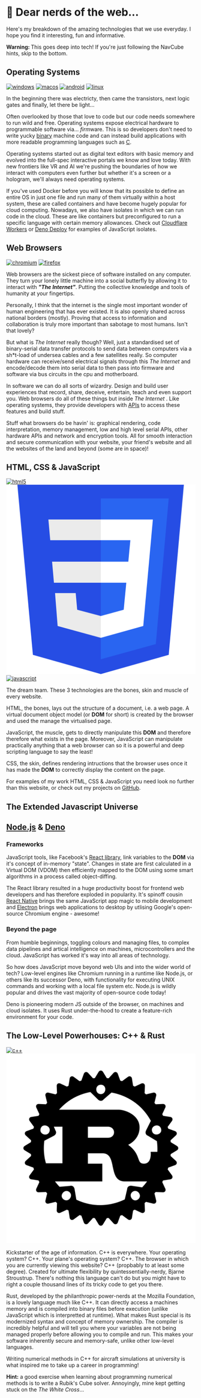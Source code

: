 # 🤖 Dear nerds of the web...
 

Here's my breakdown of the amazing technologies that we use everyday. I hope you find it interesting, fun and informative.

<strong>Warning: </strong>This goes deep into tech! If you're just following the NavCube hints, skip to the bottom.

## Operating Systems

<div class="row justify-center">
  <a target="_blank" href="https://windows.com"><img class="icon" src="/icons/windows.svg" alt="windows"></a>
  <a target="_blank" href="https://www.apple.com/macos/"><img class="icon" src="/icons/macos.svg" alt="macos"></a>
  <a target="_blank" href="https://android.com"><img class="icon" src="/icons/android.svg" alt="android"></a>
  <a target="_blank" href="https://www.opengroup.org/membership/forums/platform/unix"><img class="icon" src="/icons/linux.svg" alt="linux"></a>
</div>

In the beginning there was electricty, then came the transistors, next logic gates and finally, let there be light...

Often overlooked by those that love to code but our code needs somewhere to run wild and free. Operating systems expose electrical hardware to programmable software via... <i>firm</i>ware. This is so developers don't need to write yucky <a target="_blank" href="https://en.wikipedia.org/wiki/Binary_code">binary</a> machine code and can instead build applications with more readable programming languages such as <a target="_blank" href="https://en.wikipedia.org/wiki/C_(programming_language)">C</a>.

Operating systems started out as digital text editors with basic memory and evolved into the full-spec interactive portals we know and love today. With new frontiers like VR and AI we're pushing the boundaries of how we interact with computers even further but whether it's a screen or a hologram, we'll always need operating systems.

If you've used Docker before you will know that its possible to define an entire OS in just one file and run many of them virtually within a host system, these are called containers and have become hugely popular for cloud computing. Nowadays, we also have isolates in which we can run code in the cloud. These are like containers but preconfigured to run a specific language with certain memory allowances. Check out <a href="https://workers.cloudflare.com/">Cloudflare Workers</a> or <a href="https://deno.com/deploy">Deno Deploy</a> for examples of JavaScript isolates.

## Web Browsers

<div class="row justify-center">
  <a target="_blank" href="https://www.chromium.org"><img class="icon" src="/icons/chromium.svg" alt="chromium"></a>
  <a target="_blank" href="https://www.mozilla.org/firefox/"><img class="icon" src="/icons/firefox.svg" alt="firefox"></a>
</div>

Web browsers are the sickest piece of software installed on any computer. They turn your lonely little machine into a social butterfly by allowing it to interact with <strong><i>"The Internet"</i></strong>. Putting the collective knowledge and tools of humanity at your fingertips. 

Personally, I think that the internet is the single most important wonder of human engineering that has ever existed. It is also openly shared across national borders (mostly). Proving that access to information and collaboration is truly more important than sabotage to most humans. Isn't that lovely? 

But what is *The Internet* really though? Well, just a standardised set of binary-serial data transfer protocols to send data between computers via a sh\*t-load of undersea cables and a few satellites really. So computer hardware can receive/send electrical signals through this *The Internet* and encode/decode them into serial data to then pass into firmware and software via bus circuits in the cpu and motherboard.

In software we can do all sorts of wizardry. Design and build user experiences that record, share, deceive, entertain, teach and even support you. Web browsers do all of these things but inside *The Internet* . Like operating systems, they provide developers with <a href="https://developer.mozilla.org/en-US/docs/Web/API">APIs</a> to access these features and build stuff.

Stuff what browsers do be havin' is: graphical rendering, code interpretation, memory management, low and high level serial APIs, other hardware APIs and network and encryption tools. All for smooth interaction and secure communication with your website, your friend's website and all the websites of the land and beyond (some are in space)!

## HTML, CSS & JavaScript

<div class="row justify-center">
  <a target="_blank" href="https://developer.mozilla.org/docs/Web/HTML5"><img class="icon" src="/icons/html5.svg" alt="html5"></a>
  <a target="_blank" href="https://developer.mozilla.org/docs/Web/CSS"><img class="icon" src="/icons/css.svg" alt="css"></a>
  <a target="_blank" href="https://developer.mozilla.org/docs/Web/JavaScript"><img class="icon" src="/icons/javascript.svg" alt="javascript"></a>
</div>

The dream team. These 3 technologies are the bones, skin and muscle of every website.

HTML, the bones, lays out the structure of a document, i.e. a web page. A virtual document object model (or **DOM** for short) is created by the browser and used the manage the virtualised page.

JavaScript, the muscle, gets to directly manipulate this **DOM** and therefore therefore what exists in the page. Moreover, JavaScript can manipulate practically anything that a web browser can so it is a powerful and deep scripting language to say the least!

CSS, the skin, defines rendering intructions that the browser uses once it has made the **DOM** to correctly display the content on the page.

For examples of my work HTML, CSS & JavaScript you need look no further than this website, or check out my projects on <a target="_blank" href="https://github.com/sebringrose">GitHub</a>.

## The Extended Javascript Universe

<div class="row justify-center">
  <h2 class="royalblue"><a target="_blank" href="https://nodejs.org/en/">Node.js</a> & <a target="_blank" href="https://deno.land/">Deno</a></h2>
</div>

### Frameworks

JavaScript tools, like Facebook's <a target="_blank" href="https://reactjs.org/">React library</a>, link variables to the **DOM** via it's concept of in-memory "state". Changes in state are first calculated in a Virtual DOM (VDOM) then efficiently mapped to the DOM using some smart algorithms in a process called object-diffing.

The React library resulted in a huge productivity boost for frontend web developers and has therefore exploded in popularity. It's spinoff cousin <a target="_blank" href="https://reactnative.dev/">React Native</a> brings the same JavaScript app magic to mobile development and <a target="_blank" href="https://www.electronjs.org/">Electron</a> brings web applications to desktop by utlising Google's open-source Chromium engine - awesome!

### Beyond the page

From humble beginnings, toggling colours and managing files, to complex data pipelines and artical intelligence on machines, microcontrollers and the cloud. JavaScript has worked it's way into all areas of technology.

So how does JavaScript move beyond web UIs and into the wider world of tech? Low-level engines like Chromium running in a runtime like Node.js, or others like its successor Deno, with functionality for executing UNIX commands and working with a local file system etc. Node.js is wildly popular and drives the vast majority of open-source code today!

Deno is pioneering modern JS outside of the browser, on machines and cloud isolates. It uses Rust under-the-hood to create a feature-rich environment for your code.

## The Low-Level Powerhouses: C++ & Rust

<div class="row justify-center">
  <a target="_blank" href="https://isocpp.org"><img class="icon" src="/icons/c++.svg" alt="c++"></a>
  <a target="_blank" href="https://www.rust-lang.org/"><img class="icon" src="/icons/rust.svg" alt="rust"></a>
</div>

Kickstarter of the age of information. C++ is everywhere. Your operating system? C++. Your plane's operating system? C++. The browser in which you are currently viewing this website? C++ (propbably to at least some degree). Created for ultimate flexibility by quintessentially-nerdy, Bjarne Stroustrup. There's nothing this language can't do but you might have to right a couple thousand lines of its tricky code to get you there.

Rust, developed by the philanthropic power-nerds at the Mozilla Foundation, is a lovely language much like C++. It can directly access a machines memory and is compiled into binary files before execution (unlike JavaScript which is interpretted at runtime). What makes Rust special is its modernized syntax and concept of memory ownership. The compiler is incredibly helpful and will tell you where your variables are not being managed properly before allowing you to compile and run. This makes your software inherently secure and memory-safe, unlike other low-level languages.

Writing numerical methods in C++ for aircraft simulations at university is what inspired me to take up a career in programming!

**Hint:** a good exercise when learning about programming numerical methods is to write a Rubik's Cube solver. Annoyingly, mine kept getting stuck on the <i>The White Cross</i>...